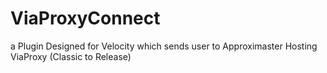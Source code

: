 # ViaProxyConnect
a Plugin Designed for Velocity which sends user to Approximaster Hosting ViaProxy (Classic to Release)
